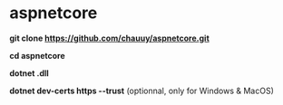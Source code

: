 # aspnetcore

**git clone https://github.com/chauuy/aspnetcore.git**

**cd aspnetcore**

**dotnet .dll**

**dotnet dev-certs https --trust** (optionnal, only for Windows & MacOS)
